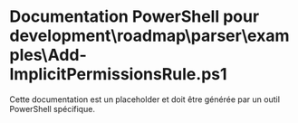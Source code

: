 # Documentation PowerShell pour development\roadmap\parser\examples\Add-ImplicitPermissionsRule.ps1

Cette documentation est un placeholder et doit être générée par un outil PowerShell spécifique.
